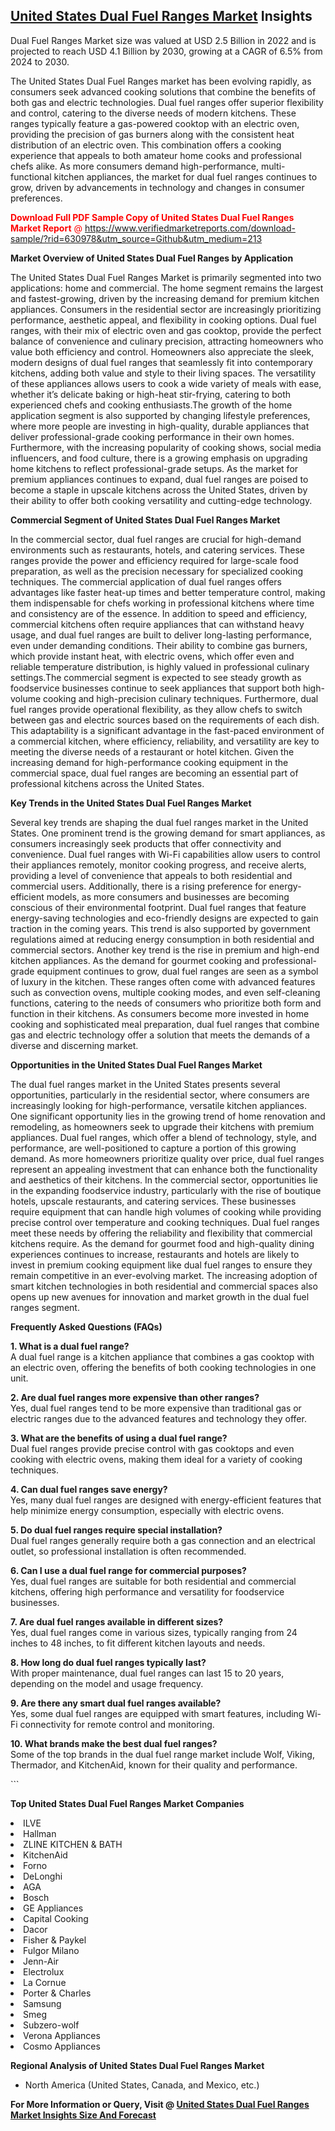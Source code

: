 <h2><a href="https://www.verifiedmarketreports.com/download-sample/?rid=630978&amp;utm_source=Github&amp;utm_medium=213" target="_blank">United States Dual Fuel Ranges Market</a> Insights</h2><p>Dual Fuel Ranges Market size was valued at USD 2.5 Billion in 2022 and is projected to reach USD 4.1 Billion by 2030, growing at a CAGR of 6.5% from 2024 to 2030.</p><p><p>The United States Dual Fuel Ranges market has been evolving rapidly, as consumers seek advanced cooking solutions that combine the benefits of both gas and electric technologies. Dual fuel ranges offer superior flexibility and control, catering to the diverse needs of modern kitchens. These ranges typically feature a gas-powered cooktop with an electric oven, providing the precision of gas burners along with the consistent heat distribution of an electric oven. This combination offers a cooking experience that appeals to both amateur home cooks and professional chefs alike. As more consumers demand high-performance, multi-functional kitchen appliances, the market for dual fuel ranges continues to grow, driven by advancements in technology and changes in consumer preferences. <p><span class=""><span style="color: #ff0000;"><strong>Download Full PDF Sample Copy of United States Dual Fuel Ranges Market Report</strong> @ </span><a href="https://www.verifiedmarketreports.com/download-sample/?rid=630978&amp;utm_source=Github&amp;utm_medium=213" target="_blank">https://www.verifiedmarketreports.com/download-sample/?rid=630978&amp;utm_source=Github&amp;utm_medium=213</a></span></p></p><p><strong>Market Overview of United States Dual Fuel Ranges by Application</strong></p><p>The United States Dual Fuel Ranges Market is primarily segmented into two applications: home and commercial. The home segment remains the largest and fastest-growing, driven by the increasing demand for premium kitchen appliances. Consumers in the residential sector are increasingly prioritizing performance, aesthetic appeal, and flexibility in cooking options. Dual fuel ranges, with their mix of electric oven and gas cooktop, provide the perfect balance of convenience and culinary precision, attracting homeowners who value both efficiency and control. Homeowners also appreciate the sleek, modern designs of dual fuel ranges that seamlessly fit into contemporary kitchens, adding both value and style to their living spaces. The versatility of these appliances allows users to cook a wide variety of meals with ease, whether it’s delicate baking or high-heat stir-frying, catering to both experienced chefs and cooking enthusiasts.The growth of the home application segment is also supported by changing lifestyle preferences, where more people are investing in high-quality, durable appliances that deliver professional-grade cooking performance in their own homes. Furthermore, with the increasing popularity of cooking shows, social media influencers, and food culture, there is a growing emphasis on upgrading home kitchens to reflect professional-grade setups. As the market for premium appliances continues to expand, dual fuel ranges are poised to become a staple in upscale kitchens across the United States, driven by their ability to offer both cooking versatility and cutting-edge technology. <p><strong>Commercial Segment of United States Dual Fuel Ranges Market</strong></p><p>In the commercial sector, dual fuel ranges are crucial for high-demand environments such as restaurants, hotels, and catering services. These ranges provide the power and efficiency required for large-scale food preparation, as well as the precision necessary for specialized cooking techniques. The commercial application of dual fuel ranges offers advantages like faster heat-up times and better temperature control, making them indispensable for chefs working in professional kitchens where time and consistency are of the essence. In addition to speed and efficiency, commercial kitchens often require appliances that can withstand heavy usage, and dual fuel ranges are built to deliver long-lasting performance, even under demanding conditions. Their ability to combine gas burners, which provide instant heat, with electric ovens, which offer even and reliable temperature distribution, is highly valued in professional culinary settings.The commercial segment is expected to see steady growth as foodservice businesses continue to seek appliances that support both high-volume cooking and high-precision culinary techniques. Furthermore, dual fuel ranges provide operational flexibility, as they allow chefs to switch between gas and electric sources based on the requirements of each dish. This adaptability is a significant advantage in the fast-paced environment of a commercial kitchen, where efficiency, reliability, and versatility are key to meeting the diverse needs of a restaurant or hotel kitchen. Given the increasing demand for high-performance cooking equipment in the commercial space, dual fuel ranges are becoming an essential part of professional kitchens across the United States. <p><strong>Key Trends in the United States Dual Fuel Ranges Market</strong></p><p>Several key trends are shaping the dual fuel ranges market in the United States. One prominent trend is the growing demand for smart appliances, as consumers increasingly seek products that offer connectivity and convenience. Dual fuel ranges with Wi-Fi capabilities allow users to control their appliances remotely, monitor cooking progress, and receive alerts, providing a level of convenience that appeals to both residential and commercial users. Additionally, there is a rising preference for energy-efficient models, as more consumers and businesses are becoming conscious of their environmental footprint. Dual fuel ranges that feature energy-saving technologies and eco-friendly designs are expected to gain traction in the coming years. This trend is also supported by government regulations aimed at reducing energy consumption in both residential and commercial sectors. Another key trend is the rise in premium and high-end kitchen appliances. As the demand for gourmet cooking and professional-grade equipment continues to grow, dual fuel ranges are seen as a symbol of luxury in the kitchen. These ranges often come with advanced features such as convection ovens, multiple cooking modes, and even self-cleaning functions, catering to the needs of consumers who prioritize both form and function in their kitchens. As consumers become more invested in home cooking and sophisticated meal preparation, dual fuel ranges that combine gas and electric technology offer a solution that meets the demands of a diverse and discerning market. <p><strong>Opportunities in the United States Dual Fuel Ranges Market</strong></p><p>The dual fuel ranges market in the United States presents several opportunities, particularly in the residential sector, where consumers are increasingly looking for high-performance, versatile kitchen appliances. One significant opportunity lies in the growing trend of home renovation and remodeling, as homeowners seek to upgrade their kitchens with premium appliances. Dual fuel ranges, which offer a blend of technology, style, and performance, are well-positioned to capture a portion of this growing demand. As more homeowners prioritize quality over price, dual fuel ranges represent an appealing investment that can enhance both the functionality and aesthetics of their kitchens. In the commercial sector, opportunities lie in the expanding foodservice industry, particularly with the rise of boutique hotels, upscale restaurants, and catering services. These businesses require equipment that can handle high volumes of cooking while providing precise control over temperature and cooking techniques. Dual fuel ranges meet these needs by offering the reliability and flexibility that commercial kitchens require. As the demand for gourmet food and high-quality dining experiences continues to increase, restaurants and hotels are likely to invest in premium cooking equipment like dual fuel ranges to ensure they remain competitive in an ever-evolving market. The increasing adoption of smart kitchen technologies in both residential and commercial spaces also opens up new avenues for innovation and market growth in the dual fuel ranges segment. <p><strong>Frequently Asked Questions (FAQs)</strong></p><p><strong>1. What is a dual fuel range?</strong><br> A dual fuel range is a kitchen appliance that combines a gas cooktop with an electric oven, offering the benefits of both cooking technologies in one unit.</p><p><strong>2. Are dual fuel ranges more expensive than other ranges?</strong><br> Yes, dual fuel ranges tend to be more expensive than traditional gas or electric ranges due to the advanced features and technology they offer.</p><p><strong>3. What are the benefits of using a dual fuel range?</strong><br> Dual fuel ranges provide precise control with gas cooktops and even cooking with electric ovens, making them ideal for a variety of cooking techniques.</p><p><strong>4. Can dual fuel ranges save energy?</strong><br> Yes, many dual fuel ranges are designed with energy-efficient features that help minimize energy consumption, especially with electric ovens.</p><p><strong>5. Do dual fuel ranges require special installation?</strong><br> Dual fuel ranges generally require both a gas connection and an electrical outlet, so professional installation is often recommended.</p><p><strong>6. Can I use a dual fuel range for commercial purposes?</strong><br> Yes, dual fuel ranges are suitable for both residential and commercial kitchens, offering high performance and versatility for foodservice businesses.</p><p><strong>7. Are dual fuel ranges available in different sizes?</strong><br> Yes, dual fuel ranges come in various sizes, typically ranging from 24 inches to 48 inches, to fit different kitchen layouts and needs.</p><p><strong>8. How long do dual fuel ranges typically last?</strong><br> With proper maintenance, dual fuel ranges can last 15 to 20 years, depending on the model and usage frequency.</p><p><strong>9. Are there any smart dual fuel ranges available?</strong><br> Yes, some dual fuel ranges are equipped with smart features, including Wi-Fi connectivity for remote control and monitoring.</p><p><strong>10. What brands make the best dual fuel ranges?</strong><br> Some of the top brands in the dual fuel range market include Wolf, Viking, Thermador, and KitchenAid, known for their quality and performance.</p>```</p><p><strong>Top United States Dual Fuel Ranges Market Companies</strong></p><div data-test-id=""><p><li>ILVE</li><li> Hallman</li><li> ZLINE KITCHEN & BATH</li><li> KitchenAid</li><li> Forno</li><li> DeLonghi</li><li> AGA</li><li> Bosch</li><li> GE Appliances</li><li> Capital Cooking</li><li> Dacor</li><li> Fisher & Paykel</li><li> Fulgor Milano</li><li> Jenn-Air</li><li> Electrolux</li><li> La Cornue</li><li> Porter & Charles</li><li> Samsung</li><li> Smeg</li><li> Subzero-wolf</li><li> Verona Appliances</li><li> Cosmo Appliances</li></p><div><strong>Regional Analysis of&nbsp;United States Dual Fuel Ranges Market</strong></div><ul><li dir="ltr"><p dir="ltr">North America&nbsp;(United States, Canada, and Mexico, etc.)</p></li></ul><p><strong>For More Information or Query, Visit @&nbsp;</strong><strong><a href="https://www.verifiedmarketreports.com/product/dual-fuel-ranges-market/?utm_source=Github&amp;utm_medium=213" target="_blank">United States Dual Fuel Ranges Market Insights Size And Forecast</a></strong></p></div>
